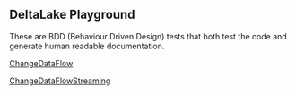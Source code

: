 ## DeltaLake Playground

These are BDD (Behaviour Driven Design) tests that both test
the code and generate human readable documentation.


[ChangeDataFlow](ChangeDataFlow.html)

[ChangeDataFlowStreaming](ChangeDataFlowStreaming.html)

